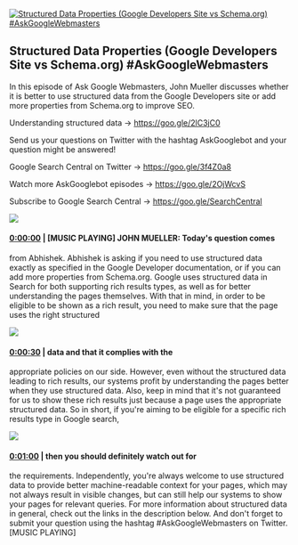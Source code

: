 [![Structured Data Properties (Google Developers Site vs Schema.org) #AskGoogleWebmasters](https://i.ytimg.com/vi/kG8L_-fhkNw/maxresdefault.jpg)](https://www.youtube.com/watch?v=kG8L_-fhkNw)

## Structured Data Properties (Google Developers Site vs Schema.org) #AskGoogleWebmasters

In this episode of Ask Google Webmasters, John Mueller discusses whether it is better to use structured data from the Google Developers site or add more properties from Schema.org to improve SEO.



Understanding structured data → https://goo.gle/2lC3jC0 



Send us your questions on Twitter with the hashtag AskGooglebot and your question might be answered! 

Google Search Central on Twitter → https://goo.gle/3f4Z0a8



Watch more AskGooglebot episodes → https://goo.gle/2OjWcvS

Subscribe to Google Search Central → https://goo.gle/SearchCentral



![](https://i.ytimg.com/vi/kG8L_-fhkNw/maxres1.jpg)



#### [0:00:00](https://www.youtube.com/watch?v=kG8L_-fhkNw&t=0) |  [MUSIC PLAYING] JOHN MUELLER: Today's question comes

from Abhishek. Abhishek is asking if you need to use structured data exactly as specified in the Google Developer documentation, or if you can add more properties from Schema.org. Google uses structured data in Search for both supporting rich results types, as well as for better understanding the pages themselves. With that in mind, in order to be eligible to be shown as a rich result, you need to make sure that the page uses the right structured  

![](https://i.ytimg.com/vi/kG8L_-fhkNw/maxres2.jpg)



#### [0:00:30](https://www.youtube.com/watch?v=kG8L_-fhkNw&t=30) |  data and that it complies with the

appropriate policies on our side. However, even without the structured data leading to rich results, our systems profit by understanding the pages better when they use structured data. Also, keep in mind that it's not guaranteed for us to show these rich results just because a page uses the appropriate structured data. So in short, if you're aiming to be eligible for a specific rich results type in Google search,  

![](https://i.ytimg.com/vi/kG8L_-fhkNw/maxres3.jpg)



#### [0:01:00](https://www.youtube.com/watch?v=kG8L_-fhkNw&t=60) |  then you should definitely watch out for

the requirements. Independently, you're always welcome to use structured data to provide better machine-readable context for your pages, which may not always result in visible changes, but can still help our systems to show your pages for relevant queries. For more information about structured data in general, check out the links in the description below. And don't forget to submit your question using the hashtag #AskGoogleWebmasters on Twitter. [MUSIC PLAYING]  